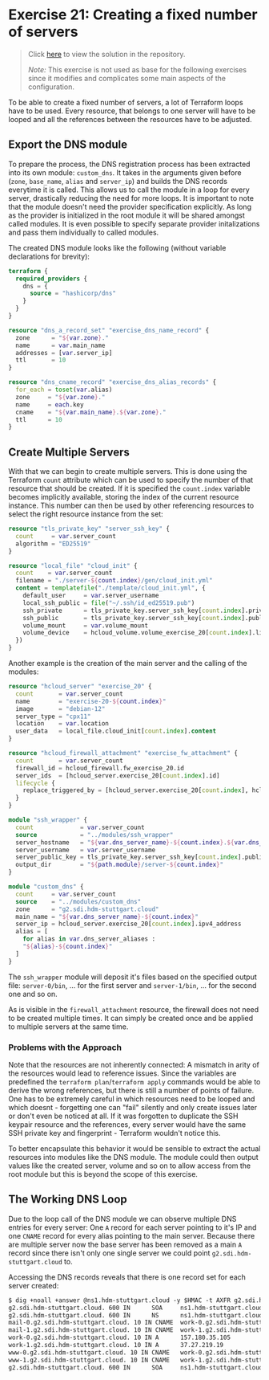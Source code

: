 # Exercise 21: Creating a fixed number of servers

> Click [here](https://github.com/DWalz/sdi-25/tree/main/exercise21) to view the solution in the repository.
>
> *Note:* This exercise is not used as base for the following exercises since it modifies and complicates some main aspects of the configuration.

To be able to create a fixed number of servers, a lot of Terraform loops have to be used.
Every resource, that belongs to one server will have to be looped and all the references between the resources have to be adjusted.

## Export the DNS module

To prepare the process, the DNS registration process has been extracted into its own module: `custom_dns`.
It takes in the arguments given before (`zone`, `base_name`, `alias` and `server_ip`) and builds the DNS records everytime it is called.
This allows us to call the module in a loop for every server, drastically reducing the need for more loops.
It is important to note that the module doesn't need the provider specification explicitly.
As long as the provider is initialized in the root module it will be shared amongst called modules.
It is even possible to specify separate provider initalizations and pass them individually to called modules.

The created DNS module looks like the following (without variable declarations for brevity):

```tf
terraform {
  required_providers {
    dns = {
      source = "hashicorp/dns"
    }
  }
}

resource "dns_a_record_set" "exercise_dns_name_record" {
  zone      = "${var.zone}."
  name      = var.main_name
  addresses = [var.server_ip]
  ttl       = 10
}

resource "dns_cname_record" "exercise_dns_alias_records" {
  for_each = toset(var.alias)
  zone     = "${var.zone}."
  name     = each.key
  cname    = "${var.main_name}.${var.zone}."
  ttl      = 10
}
```

## Create Multiple Servers

With that we can begin to create multiple servers.
This is done using the Terraform `count` attribute which can be used to specify the number of that resource that should be created.
If it is specified the `count.index` variable becomes implicitly available, storing the index of the current resource instance.
This number can then be used by other referencing resources to select the right resource instance from the set:

```tf
resource "tls_private_key" "server_ssh_key" {
  count     = var.server_count
  algorithm = "ED25519"
}

resource "local_file" "cloud_init" {
  count    = var.server_count
  filename = "./server-${count.index}/gen/cloud_init.yml"
  content = templatefile("./template/cloud_init.yml", {
    default_user     = var.server_username
    local_ssh_public = file("~/.ssh/id_ed25519.pub")
    ssh_private      = tls_private_key.server_ssh_key[count.index].private_key_openssh
    ssh_public       = tls_private_key.server_ssh_key[count.index].public_key_openssh
    volume_mount     = var.volume_mount
    volume_device    = hcloud_volume.volume_exercise_20[count.index].linux_device
  })
}
```

Another example is the creation of the main server and the calling of the modules:

```tf
resource "hcloud_server" "exercise_20" {
  count       = var.server_count
  name        = "exercise-20-${count.index}"
  image       = "debian-12"
  server_type = "cpx11"
  location    = var.location
  user_data   = local_file.cloud_init[count.index].content
}

resource "hcloud_firewall_attachment" "exercise_fw_attachment" {
  count       = var.server_count
  firewall_id = hcloud_firewall.fw_exercise_20.id
  server_ids  = [hcloud_server.exercise_20[count.index].id]
  lifecycle {
    replace_triggered_by = [hcloud_server.exercise_20[count.index], hcloud_firewall.fw_exercise_20]
  }
}

module "ssh_wrapper" {
  count             = var.server_count
  source            = "../modules/ssh_wrapper"
  server_hostname   = "${var.dns_server_name}-${count.index}.${var.dns_server_domain}"
  server_username   = var.server_username
  server_public_key = tls_private_key.server_ssh_key[count.index].public_key_openssh
  output_dir        = "${path.module}/server-${count.index}"
}

module "custom_dns" {
  count     = var.server_count
  source    = "../modules/custom_dns"
  zone      = "g2.sdi.hdm-stuttgart.cloud"
  main_name = "${var.dns_server_name}-${count.index}"
  server_ip = hcloud_server.exercise_20[count.index].ipv4_address
  alias = [
    for alias in var.dns_server_aliases :
    "${alias}-${count.index}"
  ]
}
```

The `ssh_wrapper` module will deposit it's files based on the specified output file: `server-0/bin`, ... for the first server and `server-1/bin`, ... for the second one and so on.

As is visible in the `firewall_attachment` resource, the firewall does not need to be created multiple times.
It can simply be created once and be applied to multiple servers at the same time.

### Problems with the Approach

Note that the resources are not inherently connected: A mismatch in arity of the resources would lead to reference issues.
Since the variables are predefined the `terraform plan`/`terraform apply` commands would be able to derive the wrong references, but there is still a number of points of failure.
One has to be extremely careful in which resources need to be looped and which doesnt - forgetting one can "fail" silently and only create issues later or don't even be noticed at all.
If it was forgotten to duplicate the SSH keypair resource and the references, every server would have the same SSH private key and fingerprint - Terraform wouldn't notice this.

To better encapsulate this behavior it would be sensible to extract the actual resources into modules like the DNS module.
The module could then output values like the created server, volume and so on to allow access from the root module but this is beyond the scope of this exercise.

## The Working DNS Loop

Due to the loop call of the DNS module we can observe multiple DNS entries for every server:
One `A` record for each server pointing to it's IP and one `CNAME` record for every alias pointing to the main server.
Because there are multiple server now the base server has been removed as a main `A` record since there isn't only one single server we could point `g2.sdi.hdm-stuttgart.cloud` to.

Accessing the DNS records reveals that there is one record set for each server created:

```txt
$ dig +noall +answer @ns1.hdm-stuttgart.cloud -y $HMAC -t AXFR g2.sdi.hdm-stuttgart.cloud
g2.sdi.hdm-stuttgart.cloud. 600 IN      SOA     ns1.hdm-stuttgart.cloud. goik\@hdm-stuttgart.de. 40 604800 86400 2419200 604800
g2.sdi.hdm-stuttgart.cloud. 600 IN      NS      ns1.hdm-stuttgart.cloud.
mail-0.g2.sdi.hdm-stuttgart.cloud. 10 IN CNAME  work-0.g2.sdi.hdm-stuttgart.cloud.
mail-1.g2.sdi.hdm-stuttgart.cloud. 10 IN CNAME  work-1.g2.sdi.hdm-stuttgart.cloud.
work-0.g2.sdi.hdm-stuttgart.cloud. 10 IN A      157.180.35.105
work-1.g2.sdi.hdm-stuttgart.cloud. 10 IN A      37.27.219.19
www-0.g2.sdi.hdm-stuttgart.cloud. 10 IN CNAME   work-0.g2.sdi.hdm-stuttgart.cloud.
www-1.g2.sdi.hdm-stuttgart.cloud. 10 IN CNAME   work-1.g2.sdi.hdm-stuttgart.cloud.
g2.sdi.hdm-stuttgart.cloud. 600 IN      SOA     ns1.hdm-stuttgart.cloud. goik\@hdm-stuttgart.de. 40 604800 86400 2419200 604800
```
